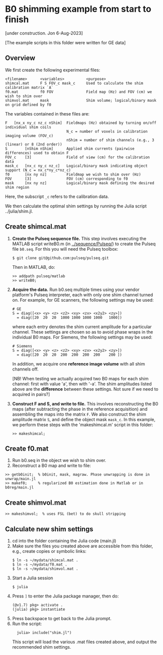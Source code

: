 # B0 shimming example from start to finish

[under construction. Jon 6-Aug-2023]

[The example scripts in this folder were written for GE data]


## Overview 

We first create the following experimental files:
```
<filename>      <variables>          <purpose>
shimcal.mat     F S FOV_c mask_c     Used to calculate the shim calibration matrix `A`
f0.mat          f0 FOV               Field map (Hz) and FOV (cm) we wish to shim over
shimvol.mat     mask                 Shim volume; logical/binary mask on grid defined by f0
```

The variables contained in these files are:
```
F   [nx_x ny_c nz_c nShim]  Fieldmaps (Hz) obtained by turning on/off individual shim coils
                            N_c = number of voxels in calibration imaging volume (FOV_c)
                            nShim = number of shim channels (e.g., 3 (linear) or 8 (2nd order))
S        [nShim nShim]      Applied shim currents (pairwise differences) used to obtain F
FOV_c    [3]                Field of view (cm) for the calibration data
mask_c   [nx_c ny_c nz_c]   Logical/binary mask indicating object support (N_c = nx_c*ny_c*nz_c)
f0       [nx ny nz]         Fieldmap we wish to shim over (Hz)
FOV      [3]                FOV (cm) corresponding to f0
mask     [nx ny nz]         Logical/binary mask defining the desired shim region
```
Here, the subscript `_c` refers to the calibration data.

We then calculate the optimal shim settings by running the Julia
script ../julia/shim.jl.


## Create shimcal.mat

1. **Create the Pulseq sequence file.**
    This step involves executing the MATLAB script writeB0.m 
    (in [../sequence/Pulseq/](../sequence/Pulseq/))
    to create the Pulseq file `b0.seq`.
    For this you will need the Pulseq toolbox:
    ```
    $ git clone git@github.com:pulseq/pulseq.git
    ```
    Then in MATLAB, do:
    ```
    >> addpath pulseq/matlab
    >> writeB0;
    ```
2. **Acquire the data.**
    Run b0.seq multiple times using your vendor platform's Pulseq interpreter, 
    each with only one shim channel turned on.
    For example, for GE scanners, the following settings may be used:
    ```
    # GE
    S = diag([<x> <y> <z> <z2> <xy> <zx> <x2y2> <zy>])
      = diag([20  20  20  1000 1000 1000 1000   1000])
    ```
    where each entry denotes the shim current amplitude for a particular channel.
    These settings are chosen so as to avoid phase wraps in the individual B0 maps.
    For Siemens, the following settings may be used:
    ```
    # Siemens
    S = diag([<x> <y> <z> <z2> <xy> <zx> <x2y2> <zy>])
      = diag([20  20  20  200  200  200  200    200 ])   
    ```
    In addition, we acquire one **reference image volume** with all shim channels off.

    [NB! When testing we actually acquired two B0 maps for each shim channel:
    first with value 'a', then with '-a'. The shim amplitudes listed above
    are the **difference** between these settings.
    Not sure if we need to acquired in pairs?]
    
3. **Construct F and S, and write to file.**
    This involves reconstructing the B0 maps 
    (after subtracting the phase in the reference acquisition)
    and assembling the maps into the matrix `F`. 
    We also construct the shim amplitude matrix `S`, and define the object mask `mask_c`.
    In this example, we perform these steps with the 'makeshimcal.m' script in this folder:
    ```
    >> makeshimcal;
    ```
    

## Create f0.mat

1. Run b0.seq in the object we wish to shim over.
2. Reconstruct a B0 map and write to file:
```
>> getb0init;  % b0init, mask, magraw. Phase unwrapping is done in unwrap/main.jl
>> makef0;     % regularized B0 estimation done in Matlab or in b0reg/main.jl
```


## Create shimvol.mat 
```
>> makeshimvol;  % uses FSL (bet) to do skull stripping
```


## Calculate new shim settings

1. cd into the folder containing the Julia code (main.jl)
1. Make sure the files you created above are accessible from this folder, 
   e.g., create copies or symbolic links:
   ```
   $ ln -s ~/mydata/shimcal.mat .
   $ ln -s ~/mydata/f0.mat .
   $ ln -s ~/mydata/shimvol.mat .
   ```
1. Start a Julia session 
    ```
    $ julia
    ```
1. Press `]` to enter the Julia package manager, then do:
    ```
    (@v1.7) pkg> activate .
    (julia) pkg> instantiate
    ```
1. Press backspace to get back to the Julia prompt.
1. Run the script:
    ```
      julia> include("shim.jl")
    ```
    This script will load the various .mat files created above,
    and output the recommended shim settings.


